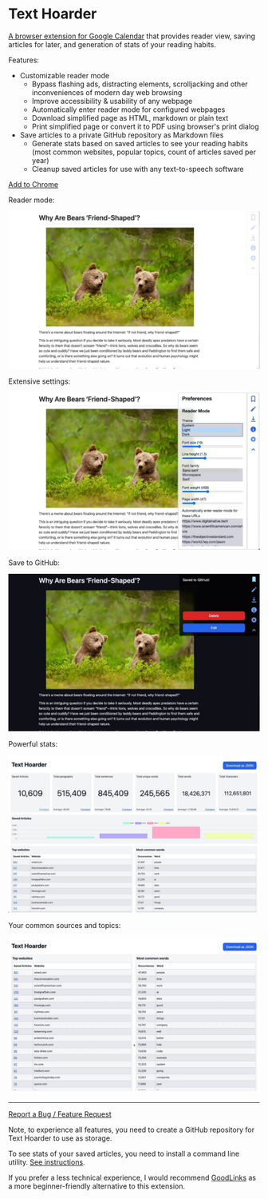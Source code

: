 # Text Hoarder

[A browser extension for Google Calendar](https://chromewebstore.google.com/u/1/detail/bjknebjiadgjchmhppdfdiddfegmcaao)
that provides reader view, saving articles for later, and generation of stats of
your reading habits.

Features:

- Customizable reader mode
  - Bypass flashing ads, distracting elements, scrolljacking and other
    inconveniences of modern day web browsing
  - Improve accessibility & usability of any webpage
  - Automatically enter reader mode for configured webpages
  - Download simplified page as HTML, markdown or plain text
  - Print simplified page or convert it to PDF using browser's print dialog
- Save articles to a private GitHub repository as Markdown files
  - Generate stats based on saved articles to see your reading habits (most
    common websites, popular topics, count of articles saved per year)
  - Cleanup saved articles for use with any text-to-speech software

[Add to Chrome](https://chromewebstore.google.com/u/1/detail/bjknebjiadgjchmhppdfdiddfegmcaao)

Reader mode:

![](./docs/assets/screenshot-1.jpg)

Extensive settings:

![](./docs/assets/screenshot-2.jpg)

Save to GitHub:

![](./docs/assets/screenshot-3.jpg)

Powerful stats:

![](./docs/assets/screenshot-4.jpg)

Your common sources and topics:

![](./docs/assets/screenshot-5.jpg)

---

[Report a Bug / Feature Request](https://github.com/maxpatiiuk/calendar-plus/issues/new/choose)

Note, to experience all features, you need to create a GitHub repository for
Text Hoarder to use as storage.

To see stats of your saved articles, you need to install a command line utility.
[See instructions](./docs/cli.md).

If you prefer a less technical experience, I would recommend
[GoodLinks](https://goodlinks.app/) as a more beginner-friendly alternative to
this extension.
